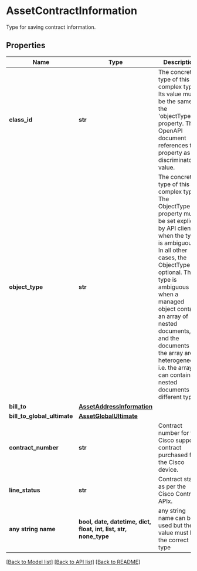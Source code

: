 # AssetContractInformation

Type for saving contract information.
## Properties
Name | Type | Description | Notes
------------ | ------------- | ------------- | -------------
**class_id** | **str** | The concrete type of this complex type. Its value must be the same as the &#39;objectType&#39; property. The OpenAPI document references this property as a discriminator value. | [readonly] 
**object_type** | **str** | The concrete type of this complex type. The ObjectType property must be set explicitly by API clients when the type is ambiguous. In all other cases, the  ObjectType is optional.  The type is ambiguous when a managed object contains an array of nested documents, and the documents in the array are heterogeneous, i.e. the array can contain nested documents of different types. | 
**bill_to** | [**AssetAddressInformation**](AssetAddressInformation.md) |  | [optional] 
**bill_to_global_ultimate** | [**AssetGlobalUltimate**](AssetGlobalUltimate.md) |  | [optional] 
**contract_number** | **str** | Contract number for the Cisco support contract purchased for the Cisco device. | [optional] [readonly] 
**line_status** | **str** | Contract status as per the Cisco Contract APIx. | [optional] [readonly] 
**any string name** | **bool, date, datetime, dict, float, int, list, str, none_type** | any string name can be used but the value must be the correct type | [optional]

[[Back to Model list]](../README.md#documentation-for-models) [[Back to API list]](../README.md#documentation-for-api-endpoints) [[Back to README]](../README.md)



